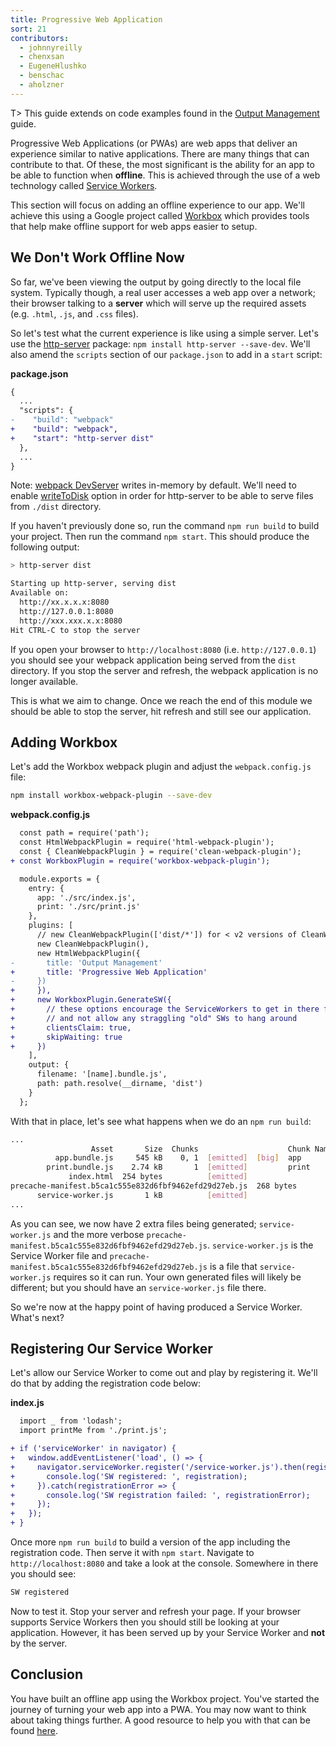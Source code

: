 ```yaml
---
title: Progressive Web Application
sort: 21
contributors:
  - johnnyreilly
  - chenxsan
  - EugeneHlushko
  - benschac
  - aholzner
---
```


T> This guide extends on code examples found in the [Output Management](/guides/output-management) guide.

Progressive Web Applications (or PWAs) are web apps that deliver an experience similar to native applications. There are many things that can contribute to that. Of these, the most significant is the ability for an app to be able to function when __offline__. This is achieved through the use of a web technology called [Service Workers](https://developers.google.com/web/fundamentals/primers/service-workers/).

This section will focus on adding an offline experience to our app. We'll achieve this using a Google project called [Workbox](https://github.com/GoogleChrome/workbox) which provides tools that help make offline support for web apps easier to setup.


## We Don't Work Offline Now

So far, we've been viewing the output by going directly to the local file system. Typically though, a real user accesses a web app over a network; their browser talking to a __server__ which will serve up the required assets (e.g. `.html`, `.js`, and `.css` files).

So let's test what the current experience is like using a simple server. Let's use the [http-server](https://www.npmjs.com/package/http-server) package: `npm install http-server --save-dev`. We'll also amend the `scripts` section of our `package.json` to add in a `start` script:

__package.json__

``` diff
{
  ...
  "scripts": {
-    "build": "webpack"
+    "build": "webpack",
+    "start": "http-server dist"
  },
  ...
}
```

Note: [webpack DevServer](/configuration/dev-server/) writes in-memory by default. We'll need to enable [writeToDisk](/configuration/dev-server#devserverwritetodisk-) option in order for http-server to be able to serve files from `./dist` directory.

If you haven't previously done so, run the command `npm run build` to build your project. Then run the command `npm start`. This should produce the following output:

``` bash
> http-server dist

Starting up http-server, serving dist
Available on:
  http://xx.x.x.x:8080
  http://127.0.0.1:8080
  http://xxx.xxx.x.x:8080
Hit CTRL-C to stop the server
```

If you open your browser to `http://localhost:8080` (i.e. `http://127.0.0.1`) you should see your webpack application being served from the `dist` directory. If you stop the server and refresh, the webpack application is no longer available.

This is what we aim to change. Once we reach the end of this module we should be able to stop the server, hit refresh and still see our application.


## Adding Workbox

Let's add the Workbox webpack plugin and adjust the `webpack.config.js` file:

``` bash
npm install workbox-webpack-plugin --save-dev
```

__webpack.config.js__

``` diff
  const path = require('path');
  const HtmlWebpackPlugin = require('html-webpack-plugin');
  const { CleanWebpackPlugin } = require('clean-webpack-plugin');
+ const WorkboxPlugin = require('workbox-webpack-plugin');

  module.exports = {
    entry: {
      app: './src/index.js',
      print: './src/print.js'
    },
    plugins: [
      // new CleanWebpackPlugin(['dist/*']) for < v2 versions of CleanWebpackPlugin
      new CleanWebpackPlugin(),
      new HtmlWebpackPlugin({
-       title: 'Output Management'
+       title: 'Progressive Web Application'
-     })
+     }),
+     new WorkboxPlugin.GenerateSW({
+       // these options encourage the ServiceWorkers to get in there fast
+       // and not allow any straggling "old" SWs to hang around
+       clientsClaim: true,
+       skipWaiting: true
+     })
    ],
    output: {
      filename: '[name].bundle.js',
      path: path.resolve(__dirname, 'dist')
    }
  };
```

With that in place, let's see what happens when we do an `npm run build`:

``` bash
...
                  Asset       Size  Chunks                    Chunk Names
          app.bundle.js     545 kB    0, 1  [emitted]  [big]  app
        print.bundle.js    2.74 kB       1  [emitted]         print
             index.html  254 bytes          [emitted]
precache-manifest.b5ca1c555e832d6fbf9462efd29d27eb.js  268 bytes          [emitted]
      service-worker.js       1 kB          [emitted]
...
```

As you can see, we now have 2 extra files being generated; `service-worker.js` and the more verbose `precache-manifest.b5ca1c555e832d6fbf9462efd29d27eb.js`. `service-worker.js` is the Service Worker file and `precache-manifest.b5ca1c555e832d6fbf9462efd29d27eb.js` is a file that `service-worker.js` requires so it can run. Your own generated files will likely be different; but you should have an `service-worker.js` file there.

So we're now at the happy point of having produced a Service Worker. What's next?


## Registering Our Service Worker

Let's allow our Service Worker to come out and play by registering it. We'll do that by adding the registration code below:

__index.js__

``` diff
  import _ from 'lodash';
  import printMe from './print.js';

+ if ('serviceWorker' in navigator) {
+   window.addEventListener('load', () => {
+     navigator.serviceWorker.register('/service-worker.js').then(registration => {
+       console.log('SW registered: ', registration);
+     }).catch(registrationError => {
+       console.log('SW registration failed: ', registrationError);
+     });
+   });
+ }
```

Once more `npm run build` to build a version of the app including the registration code. Then serve it with `npm start`. Navigate to `http://localhost:8080` and take a look at the console. Somewhere in there you should see:

``` bash
SW registered
```

Now to test it. Stop your server and refresh your page. If your browser supports Service Workers then you should still be looking at your application. However, it has been served up by your Service Worker and __not__ by the server.


## Conclusion

You have built an offline app using the Workbox project. You've started the journey of turning your web app into a PWA. You may now want to think about taking things further. A good resource to help you with that can be found [here](https://developers.google.com/web/progressive-web-apps/).

